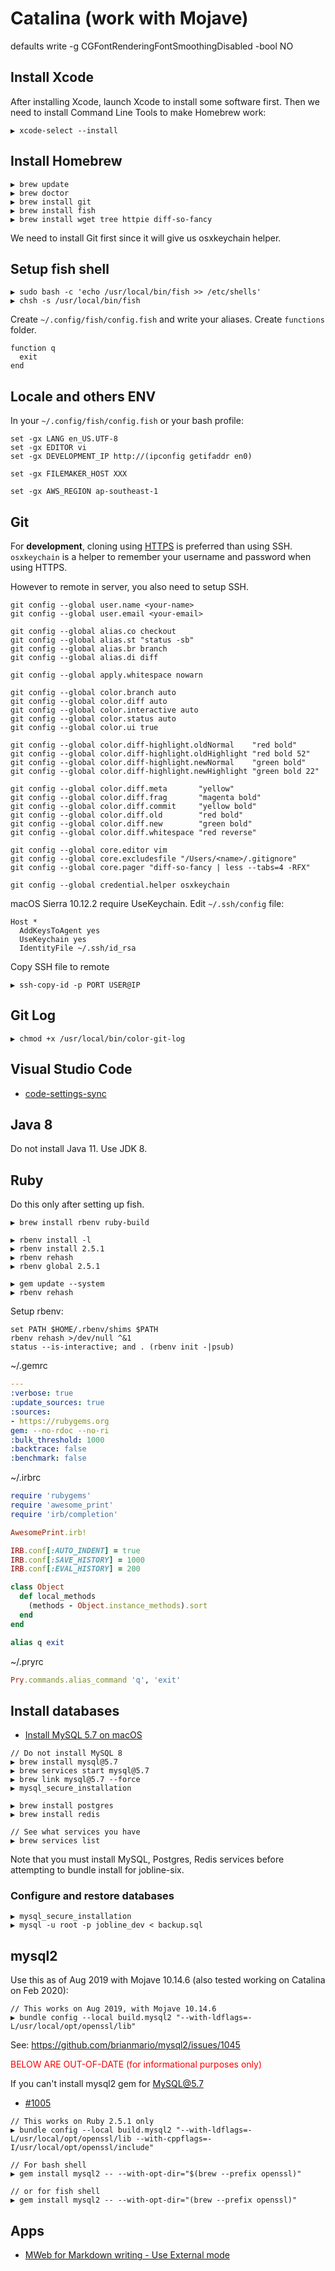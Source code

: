 # Catalina (work with Mojave)

defaults write -g CGFontRenderingFontSmoothingDisabled -bool NO

## Install Xcode

After installing Xcode, launch Xcode to install some software first. Then we need to install Command Line Tools to make Homebrew work:

```
▶ xcode-select --install
```

## Install Homebrew

```
▶ brew update
▶ brew doctor
▶ brew install git
▶ brew install fish
▶ brew install wget tree httpie diff-so-fancy
```

We need to install Git first since it will give us osxkeychain helper.

## Setup fish shell

```
▶ sudo bash -c 'echo /usr/local/bin/fish >> /etc/shells'
▶ chsh -s /usr/local/bin/fish
```

Create `~/.config/fish/config.fish` and write your aliases. Create `functions` folder. 

```
function q
  exit
end
```

## Locale and others ENV

In your `~/.config/fish/config.fish` or your bash profile:

```
set -gx LANG en_US.UTF-8
set -gx EDITOR vi
set -gx DEVELOPMENT_IP http://(ipconfig getifaddr en0)

set -gx FILEMAKER_HOST XXX

set -gx AWS_REGION ap-southeast-1
```

## Git

For **development**, cloning using [HTTPS](https://help.github.com/articles/which-remote-url-should-i-use/) is preferred than using SSH. `osxkeychain` is a helper to remember your username and password when using HTTPS.

However to remote in server, you also need to setup SSH.

```
git config --global user.name <your-name>
git config --global user.email <your-email>

git config --global alias.co checkout
git config --global alias.st "status -sb"
git config --global alias.br branch
git config --global alias.di diff

git config --global apply.whitespace nowarn

git config --global color.branch auto
git config --global color.diff auto
git config --global color.interactive auto
git config --global color.status auto
git config --global color.ui true

git config --global color.diff-highlight.oldNormal    "red bold"
git config --global color.diff-highlight.oldHighlight "red bold 52"
git config --global color.diff-highlight.newNormal    "green bold"
git config --global color.diff-highlight.newHighlight "green bold 22"

git config --global color.diff.meta       "yellow"
git config --global color.diff.frag       "magenta bold"
git config --global color.diff.commit     "yellow bold"
git config --global color.diff.old        "red bold"
git config --global color.diff.new        "green bold"
git config --global color.diff.whitespace "red reverse"

git config --global core.editor vim
git config --global core.excludesfile "/Users/<name>/.gitignore"
git config --global core.pager "diff-so-fancy | less --tabs=4 -RFX"

git config --global credential.helper osxkeychain
```

macOS Sierra 10.12.2 require UseKeychain. Edit `~/.ssh/config` file:

```
Host *
  AddKeysToAgent yes
  UseKeychain yes
  IdentityFile ~/.ssh/id_rsa
```

Copy SSH file to remote

```
▶ ssh-copy-id -p PORT USER@IP
```

## Git Log

```
▶ chmod +x /usr/local/bin/color-git-log
```

## Visual Studio Code

* [code-settings-sync](https://gist.github.com/mech/6e894325d87d9a910a9996dba694a9ed)

## Java 8

Do not install Java 11. Use JDK 8.

## Ruby

Do this only after setting up fish.

```
▶ brew install rbenv ruby-build

▶ rbenv install -l
▶ rbenv install 2.5.1
▶ rbenv rehash
▶ rbenv global 2.5.1

▶ gem update --system
▶ rbenv rehash
```

Setup rbenv:

```
set PATH $HOME/.rbenv/shims $PATH
rbenv rehash >/dev/null ^&1
status --is-interactive; and . (rbenv init -|psub)
```

~/.gemrc

```yaml
---
:verbose: true
:update_sources: true
:sources:
- https://rubygems.org
gem: --no-rdoc --no-ri
:bulk_threshold: 1000
:backtrace: false
:benchmark: false
```

~/.irbrc

```ruby
require 'rubygems'
require 'awesome_print'
require 'irb/completion'

AwesomePrint.irb!

IRB.conf[:AUTO_INDENT] = true
IRB.conf[:SAVE_HISTORY] = 1000
IRB.conf[:EVAL_HISTORY] = 200

class Object
  def local_methods
    (methods - Object.instance_methods).sort
  end
end

alias q exit
```

~/.pryrc

```ruby
Pry.commands.alias_command 'q', 'exit'
```

## Install databases

* [Install MySQL 5.7 on macOS](https://gist.github.com/operatino/392614486ce4421063b9dece4dfe6c21)

```
// Do not install MySQL 8
▶ brew install mysql@5.7
▶ brew services start mysql@5.7
▶ brew link mysql@5.7 --force
▶ mysql_secure_installation

▶ brew install postgres
▶ brew install redis

// See what services you have
▶ brew services list
```

Note that you must install MySQL, Postgres, Redis services before attempting to bundle install for jobline-six.

### Configure and restore databases

```
▶ mysql_secure_installation
▶ mysql -u root -p jobline_dev < backup.sql
```

## mysql2

Use this as of Aug 2019 with Mojave 10.14.6 (also tested working on Catalina on Feb 2020):

```
// This works on Aug 2019, with Mojave 10.14.6
▶ bundle config --local build.mysql2 "--with-ldflags=-L/usr/local/opt/openssl/lib"
```

See: https://github.com/brianmario/mysql2/issues/1045

<span style="color:red">BELOW ARE OUT-OF-DATE (for informational purposes only)</span>

If you can't install mysql2 gem for MySQL@5.7

* [#1005](https://github.com/brianmario/mysql2/issues/1005)

```
// This works on Ruby 2.5.1 only
▶ bundle config --local build.mysql2 "--with-ldflags=-L/usr/local/opt/openssl/lib --with-cppflags=-I/usr/local/opt/openssl/include"

// For bash shell
▶ gem install mysql2 -- --with-opt-dir="$(brew --prefix openssl)"

// or for fish shell
▶ gem install mysql2 -- --with-opt-dir="(brew --prefix openssl)"
```

## Apps

* [MWeb for Markdown writing - Use External mode](https://www.mweb.im)
